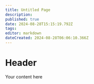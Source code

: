 ```yaml
---
title: Untitled Page
description: 
published: true
date: 2024-08-28T15:15:19.792Z
tags: 
editor: markdown
dateCreated: 2024-08-28T06:06:10.366Z
---
```


# Header
Your content here
